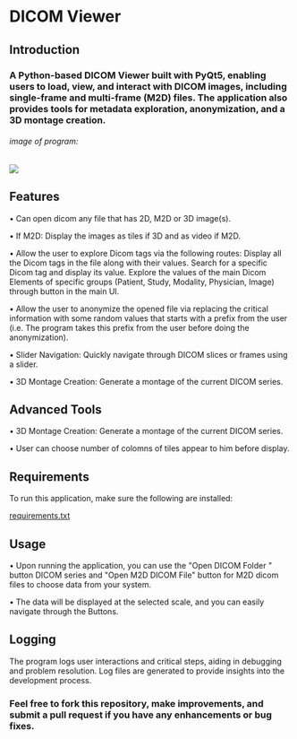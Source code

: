 # ﻿DICOM Viewer

## Introduction

### A Python-based DICOM Viewer built with PyQt5, enabling users to load, view, and interact with DICOM images, including single-frame and multi-frame (M2D) files. The application also provides tools for metadata exploration, anonymization, and a 3D montage creation.

###### image of program:
<div>
  <img src="https://github.com/user-attachments/assets/6446e1e2-4015-463e-9577-89c37e2a6863" >
</div>

 ## Features

• Can open dicom any file that has 2D, M2D or 3D image(s).

• If M2D: Display the images as tiles if 3D and as video if M2D.

• Allow the user to explore Dicom tags via the following routes:
      Display all the Dicom tags in the file along with their values.
      Search for a specific Dicom tag and display its value.
      Explore the values of the main Dicom Elements of specific groups (Patient, Study, Modality,
      Physician, Image) through button in the main UI.
      
• Allow the user to anonymize the opened file via replacing the critical information
with some random values that starts with a prefix from the user (i.e. The program
takes this prefix from the user before doing the anonymization).

• Slider Navigation: Quickly navigate through DICOM slices or frames using a slider.

• 3D Montage Creation: Generate a montage of the current DICOM series.



## Advanced Tools
• 3D Montage Creation: Generate a montage of the current DICOM series.

• User can choose number of colomns of tiles appear to him before display.


## Requirements
To run this application, make sure the following are installed:

[requirements.txt](https://github.com/ziad0nassif/dicom-viewer/blob/aa7673bd20e850fff0c1bbe622816fe62b351d4d/requirements.txt) 



## Usage

• Upon running the application, you can use the "Open DICOM Folder "  button  DICOM series and  "Open M2D DICOM File" button for M2D dicom files to choose data from your system.

• The data will be displayed at the selected scale, and you can easily navigate through the Buttons.


## Logging
The program logs user interactions and critical steps, aiding in debugging and problem resolution. Log files are generated to provide insights into the development process.

### Feel free to fork this repository, make improvements, and submit a pull request if you have any enhancements or bug fixes.
